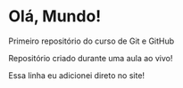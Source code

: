 # Olá, Mundo!
 Primeiro repositório do curso de Git e GitHub

Repositório criado durante uma aula ao vivo!

Essa linha eu adicionei direto no site!
